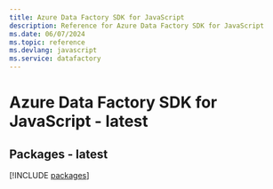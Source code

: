 ```yaml
---
title: Azure Data Factory SDK for JavaScript
description: Reference for Azure Data Factory SDK for JavaScript
ms.date: 06/07/2024
ms.topic: reference
ms.devlang: javascript
ms.service: datafactory
---
```

# Azure Data Factory SDK for JavaScript - latest
## Packages - latest
[!INCLUDE [packages](data-factory-index.md)]